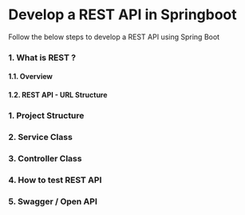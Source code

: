 # Develop a REST API in Springboot
Follow the below steps to develop a REST API using Spring Boot

### 1. What is REST ?
#### 1.1. Overview
#### 1.2. REST API - URL Structure


### 1. Project Structure

### 2. Service Class

### 3. Controller Class

### 4. How to test REST API

### 5. Swagger / Open API


